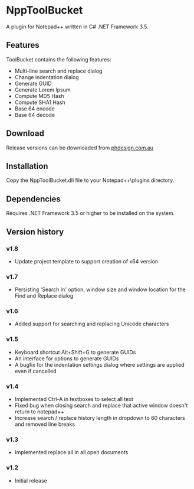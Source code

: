 NppToolBucket
=============

A plugin for Notepad++ written in C# .NET Framework 3.5.

Features
--------

ToolBucket contains the following features:

* Multi-line search and replace dialog
* Change indentation dialog
* Generate GUID
* Generate Lorem Ipsum
* Compute MD5 Hash
* Compute SHA1 Hash
* Base 64 encode
* Base 64 decode

Download
--------

Release versions can be downloaded from [phdesign.com.au](http://www.phdesign.com.au/npptoolbucket)

Installation
------------

Copy the NppToolBucket.dll file to your Notepad++\plugins directory.

Dependencies
------------

Requires .NET Framework 3.5 or higher to be installed on the system.

Version history
---------------

### v1.8
* Update project template to support creation of x64 version

### v1.7
* Persisting 'Search In' option, window size and window location for the Find and Replace dialog

### v1.6
* Added support for searching and replacing Unicode characters

### v1.5
* Keyboard shortcut Alt+Shift+G to generate GUIDs
* An interface for options to generate GUIDs
* A bugfix for the indentation settings dialog where settings are applied even if cancelled

### v1.4
* Implemented Ctrl-A in textboxes to select all text
* Fixed bug when closing search and replace that active window doesn't return to notepad++
* Increase search / replace history length in dropdown to 60 characters and removed line breaks

### v1.3
* Implemented replace all in all open documents

### v1.2
* Initial release
